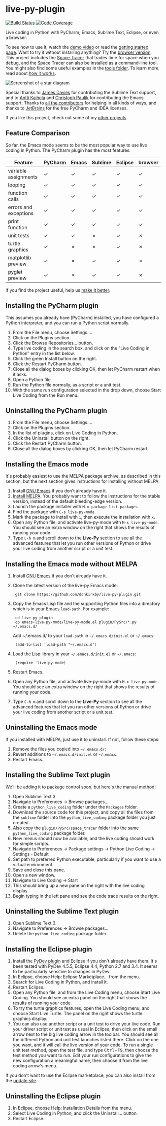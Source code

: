 live-py-plugin
==============

[![Build Status]][travis]
[![Code Coverage]][codecov]

Live coding in Python with PyCharm, Emacs, Sublime Text, Eclipse, or even a browser.

[Build Status]: https://travis-ci.org/donkirkby/live-py-plugin.svg?branch=master
[travis]: https://travis-ci.org/live-py-plugin
[Code Coverage]: https://codecov.io/github/donkirkby/live-py-plugin/coverage.svg?branch=master
[codecov]: https://codecov.io/github/donkirkby/live-py-plugin?branch=master

To see how to use it, watch the [demo video][video] or read the 
[getting started page][starting]. Want to try it without installing anything?
Try the [browser version]. This project includes the [Space Tracer] that trades
time for space when you debug, and the Space Tracer can also be installed as a
command-line tool. You might also find some useful examples in the
[tools folder][tools]. To learn more, read about [how it works][how].

![Screenshot of a star diagram][screenshot]

Special thanks to [James Davies] for contributing the Sublime Text support, and
to [Antti Kaihola][akaihola] and [Christoph Paulik][cpaulik] for
contributing the Emacs support. Thanks to [all the contributors][hatrack] for
helping in all kinds of ways, and thanks to [JetBrains] for the free PyCharm and
IDEA licenses.

If you like this project, check out some of my [other projects][projects].

[how]: http://donkirkby.github.io/live-py-plugin/howitworks
[screenshot]: http://donkirkby.github.com/live-py-plugin/images/demo_star.png
[akaihola]: https://github.com/akaihola
[cpaulik]: https://github.com/cpaulik
[JetBrains]: https://www.jetbrains.com/?from=live-py-plugin
[browser version]: https://donkirkby.github.io/live-py-plugin/demo/
[Space Tracer]: http://donkirkby.github.io/live-py-plugin/space_tracer
[James Davies]: https://github.com/Derfies

Feature Comparison
------------------
So far, the Emacs mode seems to be the most popular way to use live coding in
Python. The PyCharm plugin has the most features.


| Feature              | PyCharm |  Emacs  | Sublime | Eclipse | browser |
| -------------------- | ------- | ------- | ------- | ------- | ------- |
| variable assignments | &check; | &check; | &check; | &check; | &check; |
| looping              | &check; | &check; | &check; | &check; | &check; |
| function calls       | &check; | &check; | &check; | &check; | &check; |
| errors and exceptions| &check; | &check; | &check; | &check; | &check; |
| print function       | &check; | &check; | &check; | &check; | &check; |
| unit tests           | &check; | &check; | &cross; | &check; | &cross; |
| turtle graphics      | &check; | &cross; | &cross; | &check; | &cross; |
| matplotlib preview   | &check; | &cross; | &check; | &check; | &cross; |
| pyglet preview       | &check; | &cross; | &check; | &check; | &cross; |

If you find the project useful, help us [make it better][contributing].


Installing the PyCharm plugin
-----------------------------
This assumes you already have [PyCharm] installed, you have configured a
Python interpreter, and you can run a Python script normally.

1. From the File menu, choose Settings....
2. Click on the Plugins section.
3. Click the Browse Repositories... button.
4. Type live coding in the search box, and click on the "Live Coding in Python"
    entry in the list below.
5. Click the green Install button on the right.
6. Click the Restart PyCharm button.
7. Close all the dialog boxes by clicking OK, then let PyCharm restart when it
    asks.
8. Open a Python file.
9. Run the Python file normally, as a script or a unit test.
10. With the same run configuration selected in the drop down, choose Start
    Live Coding from the Run menu.

Uninstalling the PyCharm plugin
-------------------------------
1. From the File menu, choose Settings....
2. Click on the Plugins section.
3. In the list of plugins, click on Live Coding in Python.
4. Click the Uninstall button on the right.
5. Click the Restart PyCharm button.
6. Close all the dialog boxes by clicking OK, then let PyCharm restart.

Installing the Emacs mode
-------------------------
It's probably easiest to use the MELPA package archive, as described in this
section, but the next section gives instructions for installing without MELPA.

1. Install [GNU Emacs][emacs] if you don't already have it.
2. [Install MELPA][melpa]. You probably want to follow the instructions
    for the stable version, instead of the default bleeding-edge version.
3. Launch the package installer with `M-x package-list-packages`.
4. Find the package with `C-s live-py-mode`.
5. Mark the package to install with `i`, then execute the installation with
    `x`.
6. Open any Python file, and activate live-py-mode with `M-x live-py-mode`.
   You should see an extra window on the right that shows the results of running
   your code.
7. Type `C-h m` and scroll down to the **Live-Py** section to see all the
    advanced features that let you run other versions of Python or drive your
    live coding from another script or a unit test.

[melpa]: https://melpa.org/#/getting-started

Installing the Emacs mode without MELPA
---------------------------------------
1. Install [GNU Emacs][emacs] if you don't already have it.
2. Clone the latest version of the live-py Emacs mode:

        git clone https://github.com/donkirkby/live-py-plugin.git

3. Copy the Emacs Lisp file and the supporting Python files into a directory
   which is in your Emacs `load-path`. For example:

        cd live-py-plugin
        cp emacs-live-py-mode/live-py-mode.el plugin/PySrc/*.py ~/.emacs.d/

   Add ~/.emacs.d/ to your `load-path` in `~/.emacs.d/init.el` or `~/.emacs`:

        (add-to-list 'load-path "~/.emacs.d")
4. Load the Lisp library in your `~/.emacs.d/init.el` or `~/.emacs`:

        (require 'live-py-mode)
5. Restart Emacs.
6. Open any Python file, and activate live-py-mode with `M-x live-py-mode`.
   You should see an extra window on the right that shows the results of running
   your code.
7. Type `C-h m` and scroll down to the **Live-Py** section to see all the
    advanced features that let you run other versions of Python or drive your
    live coding from another script or a unit test.

Uninstalling the Emacs mode
---------------------------
If you installed with MELPA, just use it to uninstall. If not, follow these
steps:

1. Remove the files you copied into `~/.emacs.d/`:
2. Revert additions to `~/.emacs.d/init.el` or `~/.emacs`.
3. Restart Emacs.

Installing the Sublime Text plugin
----------------------------------
We'll be adding it to package control soon, but here's the manual method:

1. Open Sublime Text 3.
2. Navigate to Preferences -> Browse packages...
3. Create a `python_live_coding` folder under the `Packages` folder.
4. Download the source code for this project, and copy all the files from the
    `sublime` folder into the `python_live_coding` package folder you just
    created.
5. Also copy the `plugin/PySrc/space_tracer` folder into the same
    `python_live_coding` package folder.
6. New menus should now be available, and the live coding should work for
    simple scripts.
7. Navigate to Preferences -> Package settings -> Python Live Coding
    -> Settings - Default
8. Set path to preferred Python executable, particularly if you want to use a
    virtual environment.
9. Save and close this pane.
10. Open a new window.
11. Navigate to Live Coding -> Start
12. This should bring up a new pane on the right with the live coding display.
13. Begin typing in the left pane and see the code trace results on the right.

Uninstalling the Sublime Text plugin
------------------------------------

1. Open Sublime Text 3.
2. Navigate to Preferences -> Browse packages...
3. Delete the `python_live_coding` package folder.

Installing the Eclipse plugin
-----------------------------

1. Install the [PyDev plugin][pydev] and Eclipse if you don't already have them.
   It's been tested with PyDev 4.5.5, Eclipse 4.4, Python 2.7 and 3.4. It
   seems to be particularly sensitive to changes in PyDev.
2. In Eclipse, choose Help: Eclipse Marketplace... from the menu.
3. Search for Live Coding in Python, and install it.
4. Restart Eclipse.
5. Open any Python file, and from the Live Coding menu, choose Start Live Coding.
   You should see an extra panel on the right that shows the results of running
   your code.
6. To try the turtle graphics features, open the Live Coding menu, and choose
    Start Live Turtle. The panel on the right shows the turtle graphics display.
7. You can also use another script or a unit test to drive your live code.
    Run your driver script or unit test as usual in Eclipse, then click on the
    small arrow next to the big live coding arrow in the toolbar. You should see
    all the different Python and unit test launches listed there. Click on the
    one you want, and it will call the live version of your code. To run a
    single unit test method, open the test file, and type
    <kbd>Ctrl</kbd>+<kbd>F9</kbd>, then choose the test method you want to run.
    Edit your run configurations to give the new configuration a meaningful name,
    then choose it from the live coding arrow's menu.

If you don't want to use the Eclipse marketplace, you can also install from the
[update site][update].

[update]: http://donkirkby.github.io/live-py-plugin/update

Uninstalling the Eclipse plugin
-------------------------------

1. In Eclipse, choose Help: Installation Details from the menu.
2. Select Live Coding in Python, and click the Uninstall... button.
3. Restart Eclipse.

[pydev]: http://pydev.org/download.html
[video]: https://www.youtube.com/watch?v=Vdr2l3yNFH4
[starting]: http://donkirkby.github.com/live-py-plugin/gettingstarted
[emacs]: http://www.gnu.org/software/emacs/
[tools]: https://github.com/donkirkby/live-py-plugin/tree/master/test/PySrc/tools
[projects]: http://donkirkby.github.io/
[contributing]: https://github.com/donkirkby/live-py-plugin/blob/master/CONTRIBUTING.md
[hatrack]: https://labhr.github.io/hatrack/#repo=donkirkby/live-py-plugin
